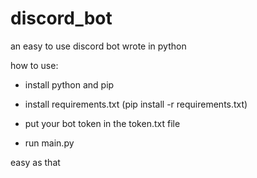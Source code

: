# discord_bot
an easy to use discord bot wrote in python

how to use:
- install python and pip

- install requirements.txt (pip install -r requirements.txt)

- put your bot token in the token.txt file

- run main.py

easy as that